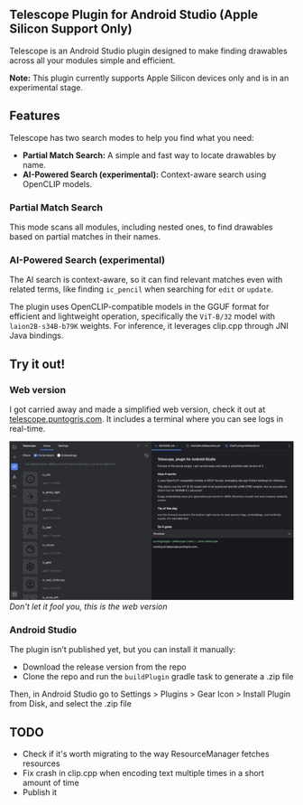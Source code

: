 ## Telescope Plugin for Android Studio (Apple Silicon Support Only)

Telescope is an Android Studio plugin designed to make finding drawables across all your modules simple and efficient.

**Note:** This plugin currently supports Apple Silicon devices only and is in an experimental stage.

## Features

Telescope has two search modes to help you find what you need:

- **Partial Match Search:** A simple and fast way to locate drawables by name.
- **AI-Powered Search (experimental):** Context-aware search using OpenCLIP models.

### Partial Match Search

This mode scans all modules, including nested ones, to find drawables based on partial matches in their names.

### AI-Powered Search (experimental)

The AI search is context-aware, so it can find relevant matches even with related terms, like finding `ic_pencil` when
searching for `edit` or `update`.

The plugin uses OpenCLIP-compatible models in the GGUF format for efficient and lightweight operation, specifically the
`ViT-B/32` model with `laion2B-s34B-b79K` weights. For inference, it leverages clip.cpp through JNI Java bindings.

## Try it out!

### Web version

I got carried away and made a simplified web version, check it out
at [telescope.puntogris.com](https://telescope.puntogris.com
). It includes a terminal where you can see logs in real-time.

![preview](./screenshots/website.jpeg)
*Don't let it fool you, this is the web version*

### Android Studio

The plugin isn’t published yet, but you can install it manually:

- Download the release version from the repo
- Clone the repo and run the `buildPlugin` gradle task to generate a .zip file

Then, in Android Studio go to Settings > Plugins > Gear Icon > Install Plugin from Disk, and select the .zip file

## TODO

- Check if it's worth migrating to the way ResourceManager fetches resources
- Fix crash in clip.cpp when encoding text multiple times in a short amount of time
- Publish it